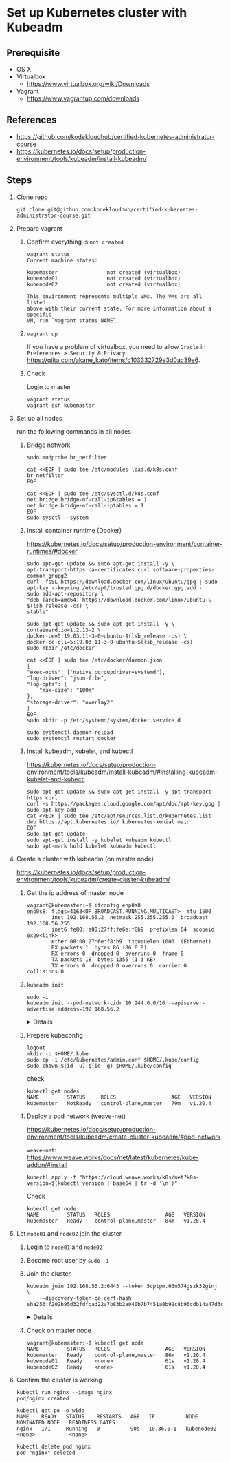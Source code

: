 # Set up Kubernetes cluster with Kubeadm

## Prerequisite

- OS X
- Virtualbox
    - https://www.virtualbox.org/wiki/Downloads
- Vagrant
    - https://www.vagrantup.com/downloads

## References

- https://github.com/kodekloudhub/certified-kubernetes-administrator-course
- https://kubernetes.io/docs/setup/production-environment/tools/kubeadm/install-kubeadm/


## Steps

1. Clone repo

    ```
    git clone git@github.com:kodekloudhub/certified-kubernetes-administrator-course.git
    ```

1. Prepare vagrant

    1. Confirm everything is `not created`

        ```
        vagrant status
        Current machine states:

        kubemaster                not created (virtualbox)
        kubenode01                not created (virtualbox)
        kubenode02                not created (virtualbox)

        This environment represents multiple VMs. The VMs are all listed
        above with their current state. For more information about a specific
        VM, run `vagrant status NAME`.
        ```

    1. `vagrant up`

        If you have a problem of virtualbox, you need to allow `Oracle` in `Preferences > Security & Privacy` https://qiita.com/akane_kato/items/c103332729e3d0ac39e6.

    1. Check

        Login to master

        ```
        vagrant status
        vagrant ssh kubemaster
        ```

1. Set up all nodes

    run the following commands in all nodes

    1. Bridge network

        ```
        sudo modprobe br_netfilter
        ```

        ```
        cat <<EOF | sudo tee /etc/modules-load.d/k8s.conf
        br_netfilter
        EOF

        cat <<EOF | sudo tee /etc/sysctl.d/k8s.conf
        net.bridge.bridge-nf-call-ip6tables = 1
        net.bridge.bridge-nf-call-iptables = 1
        EOF
        sudo sysctl --system
        ```

    1. Install container runtime (Docker)

        https://kubernetes.io/docs/setup/production-environment/container-runtimes/#docker

        ```
        sudo apt-get update && sudo apt-get install -y \
        apt-transport-https ca-certificates curl software-properties-common gnupg2
        curl -fsSL https://download.docker.com/linux/ubuntu/gpg | sudo apt-key --keyring /etc/apt/trusted.gpg.d/docker.gpg add -
        sudo add-apt-repository \
        "deb [arch=amd64] https://download.docker.com/linux/ubuntu \
        $(lsb_release -cs) \
        stable"
        ```

        ```
        sudo apt-get update && sudo apt-get install -y \
        containerd.io=1.2.13-2 \
        docker-ce=5:19.03.11~3-0~ubuntu-$(lsb_release -cs) \
        docker-ce-cli=5:19.03.11~3-0~ubuntu-$(lsb_release -cs)
        sudo mkdir /etc/docker
        ```

        ```
        cat <<EOF | sudo tee /etc/docker/daemon.json
        {
        "exec-opts": ["native.cgroupdriver=systemd"],
        "log-driver": "json-file",
        "log-opts": {
            "max-size": "100m"
        },
        "storage-driver": "overlay2"
        }
        EOF
        sudo mkdir -p /etc/systemd/system/docker.service.d
        ```

        ```
        sudo systemctl daemon-reload
        sudo systemctl restart docker
        ```

    1. Install kubeadm, kubelet, and kubectl

        https://kubernetes.io/docs/setup/production-environment/tools/kubeadm/install-kubeadm/#installing-kubeadm-kubelet-and-kubectl


        ```
        sudo apt-get update && sudo apt-get install -y apt-transport-https curl
        curl -s https://packages.cloud.google.com/apt/doc/apt-key.gpg | sudo apt-key add -
        cat <<EOF | sudo tee /etc/apt/sources.list.d/kubernetes.list
        deb https://apt.kubernetes.io/ kubernetes-xenial main
        EOF
        sudo apt-get update
        sudo apt-get install -y kubelet kubeadm kubectl
        sudo apt-mark hold kubelet kubeadm kubectl
        ```

1. Create a cluster with kubeadm (on master node)

    https://kubernetes.io/docs/setup/production-environment/tools/kubeadm/create-cluster-kubeadm/

    1. Get the ip address of master node

        ```
        vagrant@kubemaster:~$ ifconfig enp0s8
        enp0s8: flags=4163<UP,BROADCAST,RUNNING,MULTICAST>  mtu 1500
                inet 192.168.56.2  netmask 255.255.255.0  broadcast 192.168.56.255
                inet6 fe80::a00:27ff:fe6e:f8b9  prefixlen 64  scopeid 0x20<link>
                ether 08:00:27:6e:f8:b9  txqueuelen 1000  (Ethernet)
                RX packets 1  bytes 86 (86.0 B)
                RX errors 0  dropped 0  overruns 0  frame 0
                TX packets 18  bytes 1356 (1.3 KB)
                TX errors 0  dropped 0 overruns 0  carrier 0  collisions 0
        ```

    1. `kubeadm init`

        ```
        sudo -i
        kubeadm init --pod-network-cidr 10.244.0.0/16 --apiserver-advertise-address=192.168.56.2
        ```

        <details>

        ```
        [init] Using Kubernetes version: v1.20.4
        [preflight] Running pre-flight checks
        [preflight] Pulling images required for setting up a Kubernetes cluster
        [preflight] This might take a minute or two, depending on the speed of your internet connection
        [preflight] You can also perform this action in beforehand using 'kubeadm config images pull'
        [certs] Using certificateDir folder "/etc/kubernetes/pki"
        [certs] Generating "ca" certificate and key
        [certs] Generating "apiserver" certificate and key
        [certs] apiserver serving cert is signed for DNS names [kubemaster kubernetes kubernetes.default kubernetes.default.svc kubernetes.default.svc.cluster.local] and IPs [10.96.0.1 192.168.56.2]
        [certs] Generating "apiserver-kubelet-client" certificate and key
        [certs] Generating "front-proxy-ca" certificate and key
        [certs] Generating "front-proxy-client" certificate and key
        [certs] Generating "etcd/ca" certificate and key
        [certs] Generating "etcd/server" certificate and key
        [certs] etcd/server serving cert is signed for DNS names [kubemaster localhost] and IPs [192.168.56.2 127.0.0.1 ::1]
        [certs] Generating "etcd/peer" certificate and key
        [certs] etcd/peer serving cert is signed for DNS names [kubemaster localhost] and IPs [192.168.56.2 127.0.0.1 ::1]
        [certs] Generating "etcd/healthcheck-client" certificate and key
        [certs] Generating "apiserver-etcd-client" certificate and key
        [certs] Generating "sa" key and public key
        [kubeconfig] Using kubeconfig folder "/etc/kubernetes"
        [kubeconfig] Writing "admin.conf" kubeconfig file
        [kubeconfig] Writing "kubelet.conf" kubeconfig file
        [kubeconfig] Writing "controller-manager.conf" kubeconfig file
        [kubeconfig] Writing "scheduler.conf" kubeconfig file
        [kubelet-start] Writing kubelet environment file with flags to file "/var/lib/kubelet/kubeadm-flags.env"
        [kubelet-start] Writing kubelet configuration to file "/var/lib/kubelet/config.yaml"
        [kubelet-start] Starting the kubelet
        [control-plane] Using manifest folder "/etc/kubernetes/manifests"
        [control-plane] Creating static Pod manifest for "kube-apiserver"
        [control-plane] Creating static Pod manifest for "kube-controller-manager"
        [control-plane] Creating static Pod manifest for "kube-scheduler"
        [etcd] Creating static Pod manifest for local etcd in "/etc/kubernetes/manifests"
        [wait-control-plane] Waiting for the kubelet to boot up the control plane as static Pods from directory "/etc/kubernetes/manifests". This can take up to 4m0s
        [kubelet-check] Initial timeout of 40s passed.
        [apiclient] All control plane components are healthy after 84.502944 seconds
        [upload-config] Storing the configuration used in ConfigMap "kubeadm-config" in the "kube-system" Namespace
        [kubelet] Creating a ConfigMap "kubelet-config-1.20" in namespace kube-system with the configuration for the kubelets in the cluster
        [upload-certs] Skipping phase. Please see --upload-certs
        [mark-control-plane] Marking the node kubemaster as control-plane by adding the labels "node-role.kubernetes.io/master=''" and "node-role.kubernetes.io/control-plane='' (deprecated)"
        [mark-control-plane] Marking the node kubemaster as control-plane by adding the taints [node-role.kubernetes.io/master:NoSchedule]
        [bootstrap-token] Using token: 5cptpm.66n574gszk32ginj
        [bootstrap-token] Configuring bootstrap tokens, cluster-info ConfigMap, RBAC Roles
        [bootstrap-token] configured RBAC rules to allow Node Bootstrap tokens to get nodes
        [bootstrap-token] configured RBAC rules to allow Node Bootstrap tokens to post CSRs in order for nodes to get long term certificate credentials
        [bootstrap-token] configured RBAC rules to allow the csrapprover controller automatically approve CSRs from a Node Bootstrap Token
        [bootstrap-token] configured RBAC rules to allow certificate rotation for all node client certificates in the cluster
        [bootstrap-token] Creating the "cluster-info" ConfigMap in the "kube-public" namespace
        [kubelet-finalize] Updating "/etc/kubernetes/kubelet.conf" to point to a rotatable kubelet client certificate and key
        [addons] Applied essential addon: CoreDNS
        [addons] Applied essential addon: kube-proxy

        Your Kubernetes control-plane has initialized successfully!

        To start using your cluster, you need to run the following as a regular user:

        mkdir -p $HOME/.kube
        sudo cp -i /etc/kubernetes/admin.conf $HOME/.kube/config
        sudo chown $(id -u):$(id -g) $HOME/.kube/config

        Alternatively, if you are the root user, you can run:

        export KUBECONFIG=/etc/kubernetes/admin.conf

        You should now deploy a pod network to the cluster.
        Run "kubectl apply -f [podnetwork].yaml" with one of the options listed at:
        https://kubernetes.io/docs/concepts/cluster-administration/addons/

        Then you can join any number of worker nodes by running the following on each as root:

        kubeadm join 192.168.56.2:6443 --token 5cptpm.66n574gszk32ginj \
            --discovery-token-ca-cert-hash sha256:f202b95d32fdfcad22a7b83b2a040b7b7451a0b92c8b96cdb14a47d3cea1dd31
        ```

        </details>

    1. Prepare kubeconfig

        ```
        logout
        mkdir -p $HOME/.kube
        sudo cp -i /etc/kubernetes/admin.conf $HOME/.kube/config
        sudo chown $(id -u):$(id -g) $HOME/.kube/config
        ```

        check

        ```
        kubectl get nodes
        NAME         STATUS     ROLES                  AGE   VERSION
        kubemaster   NotReady   control-plane,master   79m   v1.20.4
        ```

    1. Deploy a pod network (weave-net)

        https://kubernetes.io/docs/setup/production-environment/tools/kubeadm/create-cluster-kubeadm/#pod-network

        `weave-net`: https://www.weave.works/docs/net/latest/kubernetes/kube-addon/#install

        ```
        kubectl apply -f "https://cloud.weave.works/k8s/net?k8s-version=$(kubectl version | base64 | tr -d '\n')"
        ```

        Check

        ```
        kubectl get node
        NAME         STATUS   ROLES                  AGE   VERSION
        kubemaster   Ready    control-plane,master   84m   v1.20.4
        ```


1. Let `node01` and `node02` join the cluster

    1. Login to `node01` and `node02`
    1. Become root user by `sudo -i`
    1. Join the cluster
        ```
        kubeadm join 192.168.56.2:6443 --token 5cptpm.66n574gszk32ginj \
            --discovery-token-ca-cert-hash sha256:f202b95d32fdfcad22a7b83b2a040b7b7451a0b92c8b96cdb14a47d3cea1dd31
        ```

        <details>

        ```
        root@kubenode01:~#         kubeadm join 192.168.56.2:6443 --token 5cptpm.66n574gszk32ginj \
        >             --discovery-token-ca-cert-hash sha256:f202b95d32fdfcad22a7b83b2a040b7b7451a0b92c8b96cdb14a47d3cea1dd31
        [preflight] Running pre-flight checks
        [preflight] Reading configuration from the cluster...
        [preflight] FYI: You can look at this config file with 'kubectl -n kube-system get cm kubeadm-config -o yaml'
        [kubelet-start] Writing kubelet configuration to file "/var/lib/kubelet/config.yaml"
        [kubelet-start] Writing kubelet environment file with flags to file "/var/lib/kubelet/kubeadm-flags.env"
        [kubelet-start] Starting the kubelet
        [kubelet-start] Waiting for the kubelet to perform the TLS Bootstrap...

        This node has joined the cluster:
        * Certificate signing request was sent to apiserver and a response was received.
        * The Kubelet was informed of the new secure connection details.

        Run 'kubectl get nodes' on the control-plane to see this node join the cluster.
        ```

        </details>

    1. Check on master node

        ```
        vagrant@kubemaster:~$ kubectl get node
        NAME         STATUS   ROLES                  AGE   VERSION
        kubemaster   Ready    control-plane,master   86m   v1.20.4
        kubenode01   Ready    <none>                 61s   v1.20.4
        kubenode02   Ready    <none>                 61s   v1.20.4
        ```

1. Confirm the cluster is working

    ```
    kubectl run nginx --image nginx
    pod/nginx created
    ```

    ```
    kubectl get po -o wide
    NAME    READY   STATUS    RESTARTS   AGE   IP          NODE         NOMINATED NODE   READINESS GATES
    nginx   1/1     Running   0          90s   10.36.0.1   kubenode02   <none>           <none>
    ```

    ```
    kubectl delete pod nginx
    pod "nginx" deleted
    ```
